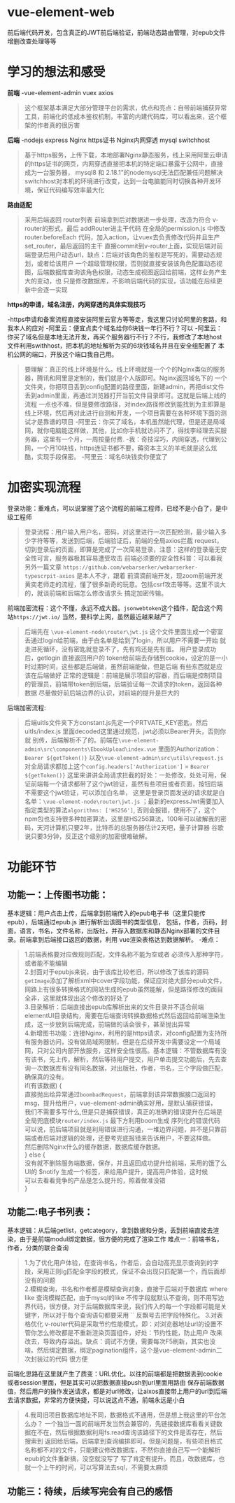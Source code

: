 # vue-element-web
前后端代码开发，包含真正的JWT前后端验证，前端动态路由管理，对epub文件增删改查处理等等
# 学习的想法和感受
**前端**
-vue-element-admin vuex axios
> 这个框架基本满足大部分管理平台的需求，优点和亮点：自带前端捕获异常工具，前端化的低成本鉴权机制，丰富的内建代码库，可以看出来，这个框架的作者真的很厉害

**后端**
-nodejs express Nginx https证书 Nginx内网穿透 mysql switchhost
> 基于https服务，上传下载，本地部署Nginx静态服务，线上采用阿里云申请的https证书的网页，内网穿透直接把本机的特定端口暴露于公网中，直接成为一台服务器，
> mysql8 和 2.18.1"的nodemysql无法匹配兼任问题解决
> switchhost对本机的环境进行改变，达到一台电脑能同时切换各种开发环境，保证代码编写效率最大化

**路由适配**
> 采用后端返回 router列表 前端拿到后对数据进一步处理，改造为符合 v-router的形式，最后 addRouter进主干代码
> 在全局的permission.js 中修改 router.beforeEach 代码，加入action，让vuex去负责修改代码并且生产set_router，最后返回的主干
> 直接commit到v-router上面，实现后端对前端登录后用户动态url，缺点：后端对该角色的鉴权是写死的，需要动态规划，或者给该用户
> 一个超级管理权限，否则就直接安装该角色配置动态视图，后端数据库查询该角色权限，动态生成视图返回给前端，这样业务产生大的变动，也
> 只是修改数据库，不影响后端代码的实现，该功能在后续更新中会逐一实现

**https的申请，域名注册，内网穿透的具体实现技巧**

-https申请和备案流程直接安装阿里云官方等等走，我这里只讨论阿里的套路，和我本人的应对
-阿里云：便宜点卖个域名给你6块钱一年行不行？可以
-阿里云：你买了域名但是本地无法开发，再买个服务器行不行？不行，我修改了本地host文件利用swithhost，把本机的地址解析为买的6块钱域名并且在安全组配置了 本机公网的端口，开放这个端口我自己用。
> 要理解：真正的线上环境是什么。线上环境就是一个个的Nginx类似的服务器，腾讯和阿里是定制的，我们就是个人版即可。Nginx返回域名下的
> 一个文件夹，你把项目丢到config配置的路径里面，新建admin，再把dist文件丢到admin里面，再通过浏览器打开当前文件目录即可。这就是后端上线的流程
> 一点也不难，但是要修改路径，对index路径修改到能找到为主即算是线上环境，然后再对此进行自测和开发，一个项目需要在各种环境下面的测试才是靠谱的项目
-阿里云：你买了域名，本机虽然能代理，但是还是局域网，就你电脑能这样做，其他，比如你手机就访问不了，得找李经理去买服务器，这里有一个月，一周按量付费.
-我：奇技淫巧，内网穿透，代理到公网，一个月10块钱，https连证书都不要，薅资本主义的羊毛就是这么炫酷，实现手段保密。
-阿里云：域名6块钱卖你便宜了

# 加密实现流程
登录功能：重难点，可以说掌握了这个流程的前端工程师，已经不是小白了，是中级工程师
> 登录流程：用户输入用户名，密码，对这里进行一次匹配检测，最少输入多少字符等等，发送到后端，后端验证后，前端的全局axios拦截
> request，切到登录后的页面，即算是完成了一次简易登录，注意：这样的登录毫无安全性可言，服务器极其容易遭受攻击
> 前端必须要的安全性科普：可以看我另外一篇文章 `https://github.com/webarserker/webarserker-typescrpit-axios` 是本人不才，跟着
> 前滴滴前端开发，现zoom前端开发黄奕老师走的流程，懂了很多新奇的玩意。包括csrf攻击等等。这里不谈大的，就谈前端和后端怎么修改请求头
> 搞定加密传输。

前端加密流程：这个不懂，永远不成大器。`jsonwebtoken`这个插件，配合这个网站`https://jwt.io/` 当然，要科学上网，虽然最近越来越严了

> 后端先在 `\vue-element-node\router\jwt.js` 这个文件里面生成一个密室丢通过login给前端，由于白名单是给到了login，所以用户不需要一开始
> 就走进死循环，没有密匙就登录不了，先有鸡还是先有蛋。
> 用户登录成功后，getlogin 直接返回用户的 token给前端去存储到cookie，设定的是一小时过期时间，这些都是后端做，虽然前端能做，但是后端
> 有些东西就是应该在后端做好
> 正常的逻辑是：前端是展示项目的容器，而后端是控制项目的管理员，前端带token到后端，后端验证每一次请求的token，返回各种数据
> 尽量做好前后端边界的认识，对前端的提升是巨大的

后端加密流程:

> 后端uitls文件夹下方constant.js先定一个PRTVATE_KEY密匙，然后uitls/index.js 里面decoded这里通过规范，jwt必须以Bearer开头，否则你就
> 别传，后端解析不了的。前端在`\vue-element-admin\src\components\EbookUpload\index.vue` 里面的Authorization：`Bearer ${getToken()}`
> 以及`\vue-element-admin\src\utils\request.js` 对全局请求都加上这个`config.headers['Authorization']` = `Bearer ${getToken()}` 
> 这里来讲讲全局请求拦截的好处：一处修改，处处可用，保证前端每一个请求都带了这个jwt验证，虽然有些项目或者页面，按钮后端不需要这个jwt验证，可以添加白名单，
> 这里是登录页面发送的请求就是白名单：`\vue-element-node\router\jwt.js` ；最新的expressJwt需要加入指定类型的算法`algorithms: ['HS256']`,
> 否则会报错，使用不了，这个npm包也支持很多种加密算法，这里是HS256算法，100年可以破解我的密码，天河计算机只要2年，比特币的总服务器估计2天吧，量子计算器
> 谷歌说只要3分钟，反正这个级别的加密很难破解。
	
# 功能环节

## 功能一：上传图书功能：
基本逻辑：用户点击上传，后端拿到前端传入的epub电子书（这里只能传epub），后端通过epub.js 进行解析出该图书的类型信息，
包括，作者，页码，封面，语言，书名，文件名称，出版社，并存入数据库和静态Nginx部署的文件目录。前端拿到后端接口返回的数据，利用
vue渲染表格达到数据解析。
-难点：
> 1.前端表格要对应做规则匹配，文件名称不能为空或者 必须传入那种字符，或者能不能编辑  
> 2.封面对于epubjs来说，由于该库比较老旧，所以修改了该库的源码`getImage`添加了解析xml中cover字段功能，保证应对绝大部分epub文件，网路上有很多转换格式的网站生成的epub虽然能解，但是路径修改的面目全非，这里就体现出这个修改的好处了  
> 3.目录解析：后端直接出epub库解析出来的文件目录并不适合前端 elementUI目录结构，需要在后端查询转换数据格式然后返回给前端渲染生成，这一步放到后端完成，前端做的话会很卡，甚至抛出异常  
> 4.新增图书功能：连接Nginx，利用的是https请求，对config配置为支持所有服务器访问，没有做局域网限制，但是在后续开发中需要设定一个局域网，只对公司内部开放服务，这样安全性很高。基本逻辑：不管数据库有没有该书，先上传，解析，然后等待用户提交，用户单击提交功能后，先去查询一次数据库有没有同名数据，对出版社，作者，书名，三个字段做匹配，确保真的没有。  
	if(有该数据) {   
		直接抛出给异常通过`boombadRequest`，前端拿到该异常数据接口返回的msg，提升给用户，vue-element-admin确实好用，是默认捕获错误，  
		我们不需要多写什么,但是只是捕获错误，真正的准确的错误提升在后端是全局兜底模块`router/index.js` 最下方利用boom生成 序列化的错误代码  
		可以说，前后端项目就是利用错误进行沟通，一堆边界问题，并不是只靠前端或者后端对逻辑的处理，还要考兜底报错来告诉用户，不要这样做。  
		然后删除Nginx什么的缓存数据，数据库缓存数据。	  
	} else {  
		没有就不删除服务端数据，保存，并且返回成功提升给前端，采用的饿了么UI的 $notify 生成一个标签，来给用户提升，提高用户体验，这时候  
		可以去看看竞争的产品是怎么提升的，照着做准没错  
	}  
		

## 功能二:电子书列表：
基本逻辑：从后端getlist，getcategory，拿到数据和分类，丢到前端直接去渲染，由于是前端modul绑定数据，很方便的完成了渲染工作
难点一：前端书名，作者，分类的联合查询
> 1.为了优化用户体验，在查询书名，作者后，会自动高亮显示查询到的字段，采用正则ig匹配全字段的模式，保证不会出现只匹配第一个，而后面却没有的问题  
> 2.模糊查询，书名和作者都是模糊查询对象，直接于后端对于数据库 where like 查询模糊匹配，由于mysql的like 不传字段就默认不查询，则不用写边界代码，很方便。对于后端数据库来说，我们传入的每一个字段都可能是关键字，所以对于每个查询语句都要采用 `` 反飘号去把字段特殊化。
> 3.对表格优化
v-router代码是采取节约性能模式，即：对浏览器地址url的设置不管你怎么修改都是不重新渲染页面组件，好处：节约性能，防止用户
改来改去，导致内存溢出。缺点：调试不方便，需要每次F5刷新，其实也没啥。然后绑定数据，绑定pagination组件，这个是vue-element-admin二次封装过的代码
很方便  

前端化思路在这里就产生了质变：URL优化。以往的前端都是把数据丢到cookie或者session里面，但是其实可以把数据直接push到url里面用路由
保存前端数据值，然后用户的操作发送请求，都是对url修改，让aixos直接带上用户的url到后端去请求数据，非常的方便快捷，可以说这点不通，前端永远是小白  
		
> 4.我司旧项目数据库地址不同，数据格式不通用，但是想上我这里的平台怎么办？
一个独当一面的前端开发当然会兼容的，先链接数据库看看关键数据在不在，然后根据数据利用fs.read查询该路径下的文件是否存在，然后搜索到
返回给后端，后端拿到查询编排即可。但是问题是，有些项目格式名称都不对的文件，只能建议修改数据库，不然你直接自己写一个能解析epub的文件重新搞，没空就没写了
写了肯定有提升。而且，改数据库，也就一个上午的时间，可以写算法去sql，不需要太麻烦
	
## 功能三：待续，后续写完会有自己的感悟